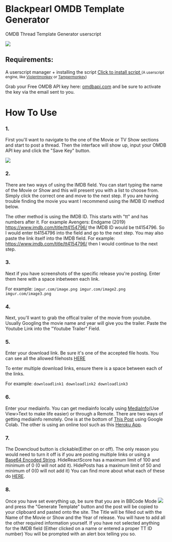 
# Blackpearl OMDB Template Generator
OMDB Thread Template Generator userscript
<!-- keep image height ~ 500px -->
![](https://i.imgur.com/J2y1Su4.png)

## Requirements:
A userscript manager + installing the script
<a href="https://github.com/BlackPearl-Forum/Blackpearl-Template-Posters/raw/Omdb/script.user.js">Click to install script </a>
<small>(A userscript engine, like [Violentmonkey](https://violentmonkey.github.io/get-it/) or [Tampermonkey](https://www.tampermonkey.net/))</small>

Grab your Free OMDB API key here: [omdbapi.com](https://www.omdbapi.com/apikey.aspx?__EVENTTARGET=freeAcct&__EVENTARGUMENT=&__LASTFOCUS=&__VIEWSTATE=/wEPDwUKLTIwNDY4MTIzNQ9kFgYCAQ9kFgICBw8WAh4HVmlzaWJsZWhkAgIPFgIfAGhkAgMPFgIfAGhkGAEFHl9fQ29udHJvbHNSZXF1aXJlUG9zdEJhY2tLZXlfXxYDBQtwYXRyZW9uQWNjdAUIZnJlZUFjY3QFCGZyZWVBY2N0x0euvR/zVv1jLU3mGetH4R3kWtYKWACCaYcfoP1IY8g=&__VIEWSTATEGENERATOR=5E550F58&__EVENTVALIDATION=/wEdAAU5GG7XylwYou%2bzznFv7FbZmSzhXfnlWWVdWIamVouVTzfZJuQDpLVS6HZFWq5fYpioiDjxFjSdCQfbG0SWduXFd8BcWGH1ot0k0SO7CfuulN6vYN8IikxxqwtGWTciOwQ4e4xie4N992dlfbpyqd1D&at=freeAcct&Email=) and be sure to activate the key via the email sent to you.

# How To Use

### 1.
First you'll want to navigate to the one of the Movie or TV Show sections and start to post a thread. Then the interface will show up,  input your OMDB API key and click the "Save Key" button.

![](https://i.imgur.com/8SSdBeQ.png)

### 2.
There are two ways of using the IMDB field. You can start typing the name of the Movie or Show and this will present you with a list to choose from. Simply click the correct one and move to the next step. If you are having trouble finding the movie you want I recommend using the IMDB ID method below.

The other method is using the IMDB ID. This starts with "tt" and has numbers after it. For example Avengers: Endgame (2019) https://www.imdb.com/title/tt4154796/ the IMDB ID would be tt4154796. So I would enter tt4154796 into the field and go to the next step.
You may also paste the link itself into the IMDB field. For example: https://www.imdb.com/title/tt4154796/ then I would continue to the next step.


### 3.
Next if you have screenshots of the specific release you're posting. Enter them here with a space inbetween each link.

For example:
        `imgur.com/image.png imgur.com/image2.png imgur.com/image3.png`

### 4.
Next, you'll want to grab the offical trailer of the movie from youtube. Usually Googling the movie name and year will give you the trailer. Paste the Youtube Link into the "Youtube Trailer" Field.

### 5.
Enter your download link. Be sure it's one of the accepted file hosts. You can see all the allowed filehosts [HERE](https://blackpearl.biz/faq/#faq10)

To enter multiple download links, ensure there is a space between each of the links.

For example: 
            `downloadlink1 downloadlink2 downloadlink3`
### 6.
Enter your mediainfo. You can get mediainfo locally using [MediaInfo](https://mediaarea.net/en/MediaInfo/Download)(Use View>Text to make life easier) or through a Remote. There are two ways of getting mediainfo remotely. One is at the bottom of [This Post](https://blackpearl.biz/threads/6085/) using Google Colab. The other is using an online tool such as this [Heroku App](https://overbits.herokuapp.com/mediainfo).

### 7.
The Downcloud button is clickable(Either on or off). The only reason you would need to turn it off is if you are posting multiple links or using a [Base64 Encoded String](https://www.base64encode.org/). HideReactScore has a maximum limit of 100 and minimum of 0 (0 will not add it).
HidePosts has a maximum limit of 50 and minimum of 0(0 will not add it) You can find more about what each of these do [HERE](https://blackpearl.biz/faq/#faq11).

### 8.
Once you have set everything up, be sure that you are in BBCode Mode ![](https://i.imgur.com/oX1AzQ4.png) and press the "Generate Template" button and the post will be copied to your clipboard and pasted onto the site. The Title will be filled out with the Name of the Movie or Show and the Year of release. You will have to add all the other required information yourself.
If you have not selected anything for the IMDB field (Either clicked on a name or entered a proper TT ID number) You will be prompted with an alert box telling you so.
